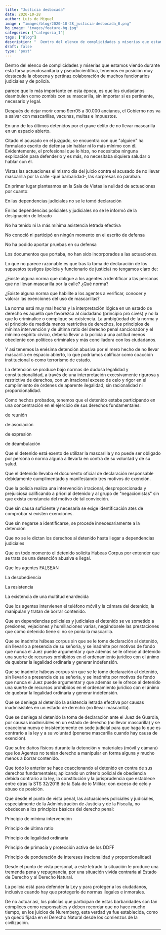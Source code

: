```yaml
---
title: "Justicia desbocada"
date: 2020-10-28
author: Luis de Miguel
image : "images/blog/2020-10-28_justicia-desbocada_0.png"
bg_image: "images/feature-bg.jpg"
categories: ["categoria_1"]
tags: ["Blog"]
description: "  Dentro del elenco de complicidades y miserias que estamos viendo durante esta farsa pseudosanitari..."
draft: false
type: "post"
---
```

Dentro del elenco de complicidades y miserias que estamos viendo durante esta farsa pseudosanitaria y pseudocientífica, tenemos en posición muy destacada la obscena y pertinaz colaboración de muchos funcionarios judiciales y de policía.

parece que lo más importante en esta época, es que los ciudadanos deambulen como zombis con su mascarilla, sin importar si es pertinente, necesario y legal.

Después de dejar morir como 9err05 a 30.000 ancianos, el Gobierno nos va a salvar con mascarillas, vacunas, multas e impuestos.

En uno de los últimos detenidos por el grave delito de no llevar mascarilla en un espacio abierto.

Citado el acusado en el juzgado, se encuentra con que "alguien" ha formulado escrito de defensa sin hablar ni lo más mínimo con él. Evidentemente, el profesional que lo hizo, no necesitaba ninguna explicación para defenderlo y es más, no necesitaba siquiera saludar o hablar con él.

Vistas las actuaciones el mismo día del juicio contra el acusado de no llevar mascarilla por la calle -qué barbaridad-, las sorpresas no paraban.

En primer lugar planteamos en la Sala de Vistas la nulidad de actuaciones por cuanto:

En las dependencias judiciales no se le tomó declaración

En las dependencias policiales y judiciales no se le informó de la designación de letrado

No ha tenido ni la más mínima asistencia letrada efectiva

No conoció ni participó en ningún momento en el escrito de defensa

No ha podido aportar pruebas en su defensa

Los documentos que portaba, no han sido incorporados a las actuaciones.

Lo que no parece razonable es que tras la toma de declaración de los supuestos testigos (policía y funcionario de justicia) no tengamos claro de:

¿Existe alguna norma que obligue a los agentes a identificar a las personas que no llevan mascarilla por la calle? ¿Qué norma?

¿Existe alguna norma que habilite a los agentes a verificar, conocer y valorar las exenciones del uso de mascarillas?

La norma está muy mal hecha y la interpretación lógica en un estado de derecho es aquella que favorezca al ciudadano (principio pro cives) y no la que lo criminalice o complique su existencia. La ambigüedad de la norma y el principio de medida menos restrictiva de derechos, los principios de mínima intervención y de última ratio del derecho penal sancionador y el mínimo espíritu cívico, debería llevar a la policía a una actitud menos obediente con políticos criminales y más conciliadora con los ciudadanos.

Y así tenemos la enésima detención abusiva por el mero hecho de no llevar mascarilla en espacio abierto, lo que podríamos calificar como coacción institucional o como terrorismo de estado.

La detención se produce bajo normas de dudosa legalidad y constitucionalidad,  a través de una interpretación excesivamente rigurosa y restrictiva de derechos, con un irracional exceso de celo y rigor en el cumplimiento de órdenes de aparente ilegalidad, sin racionalidad ni proporcionalidad.

Como hechos probados, tenemos que el detenido estaba participando en una concentración en el ejercicio de sus derechos fundamentales:

de reunión

de asociación

de expresión

de deambulación

Que el detenido está exento de utilizar la mascarilla y no puede ser obligado por persona o norma alguna a llevarla en contra de su voluntad y de su salud.

Que el detenido llevaba el documento oficial de declaración responsable debidamente cumplimentado y manifestando tres motivos de exención.

Que la policía realiza una intervención irracional, desproporcionada y prejuiciosa calificando a priori al detenido y al grupo de "negacionistas" sin que exista constancia del motivo de tal convicción.

Que sin causa suficiente y necesaria se exige identificación ates de comprobar si existen exenciones.

Que sin negarse a identificarse, se procede innecesariamente a la detención

Que no se le dictan los derechos al detenido hasta llegar a dependencias judiciales

Que en todo momento el detenido solicita Habeas Corpus por entender que se trata de una detención abusiva e ilegal.

Que los agentes FALSEAN 

La desobediencia

La resistencia

La existencia de una multitud enardecida

Que los agentes intervienen el teléfono móvil y la cámara del detenido, la manipulan y tratan de borrar contenido.

Que en dependencias policiales y judiciales el detenido se ve sometido a presiones, vejaciones y humillaciones varias, negándosele las prestaciones que como detenido tiene si no se ponía la mascarilla.

Que se inadmite hábeas corpus sin que se le tome declaración al detenido, sin llevarlo a presencia de su señoría, y se inadmite por motivos de fondo que nunca el Juez puede argumentar y que además se le ofrece al detenido una suerte de recursos prohibidos en el ordenamiento jurídico con el ánimo de quebrar la legalidad ordinaria y generar indefensión.

Que se inadmite hábeas corpus sin que se le tome declaración al detenido, sin llevarlo a presencia de su señoría, y se inadmite por motivos de fondo que nunca el Juez puede argumentar y que además se le ofrece al detenido una suerte de recursos prohibidos en el ordenamiento jurídico con el ánimo de quebrar la legalidad ordinaria y generar indefensión.

Que se deniega al detenido la asistencia letrada efectiva por causas inadmisisbles en un estado de derecho (no llevar mascarilla).

Que se deniega al detenido la toma de declaración ante el Juez de Guardia, por causas inadmisibles en un estado de derecho (no llevar mascarilla) y se coacciona nueva e insistentemente en sede judicial para que haga lo que es contrario a la ley y a su voluntad (ponerse mascarilla cuando hay causa de exención).

Que sufre daños físicos durante la detención y materiales (móvil y cámara) que los Agentes no tenían derecho a manipular en forma alguna y mucho menos a borrar contenido.

Que todo lo anterior se hace coaccionando al detenido en contra de sus derechos fundamentales; aplicando un criterio policial de obediencia debida contrario a la ley, la constitución y la jurisprudencia que establece entre otras la STS 32/2018 de la Sala de lo Militar; con exceso de celo y abuso de posición.

Que desde el punto de vista penal, las actuaciones policiales y judiciales, especialmente de la Administración de Justicia y de la Fiscalía, no obedecen a los principios básicos del derecho penal:

Principio de mínima intervención

Principio de última ratio

Principio de legalidad ordinaria

Principio de primacía y protección activa de los DDFF

Principio de ponderación de intereses (racionalidad y proporcionalidad)

Desde el punto de vista personal, a este letrado la situación le produce una tremenda pena y repugnancia, por una situación vivida contraria al Estado de Derecho y al Derecho Natural.

La policía está para defender la Ley y para proteger a los ciudadanos, inclusive cuando hay que protegerlo de normas ilegales e inmorales.

De no actuar así, los policías que participan de estas barbaridades son tan cómplices como responsables y deben recordar que no hace mucho tiempo, en los juicios de Nuremberg, esta verdad ya fue establecida, como ya quedó fijada en el Derecho Natural desde los comienzos de la civilización.



<hr> 



